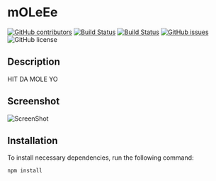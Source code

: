 # mOLeEe
  [![GitHub contributors](https://img.shields.io/github/contributors/dnsghd49/mOLeEe.svg)](https://GitHub.com/dnsghd49/mOLeEe/graphs/contributors/)
  [![Build Status](https://img.shields.io/github/forks/dnsghd49/mOLeEe.svg)](https://github.com/dnsghd49/mOLeEe/network/)
  [![Build Status](https://img.shields.io/github/stars/dnsghd49/mOLeEe.svg)](https://github.com/dnsghd49/mOLeEe/)
  [![GitHub issues](https://img.shields.io/github/issues/dnsghd49/mOLeEe.svg)](https://GitHub.com/dnsghd49/mOLeEe/issues/)
  ![GitHub license](https://img.shields.io/badge/license-MIT-blue.svg)


## Description

HIT DA MOLE YO

## Screenshot

![ScreenShot](https://github.com/dnsghd49/mOLeEe/blob/main/public/.png)

## Installation

To install necessary dependencies, run the following command:

```
npm install
```
